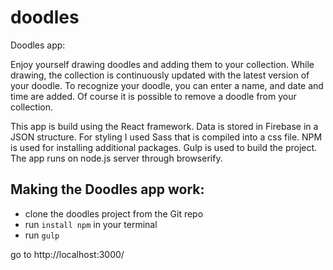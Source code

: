 # doodles

Doodles app:

Enjoy yourself drawing doodles and adding them to your collection.
While drawing, the collection is continuously updated with the latest version of your doodle.
To recognize your doodle, you can enter a name, and date and time are added.
Of course it is possible to remove a doodle from your collection.

This app is build using the React framework.
Data is stored in Firebase in a JSON structure.
For styling I used Sass that is compiled into a css file.
NPM is used for installing additional packages.
Gulp is used to build the project.
The app runs on node.js server through browserify.

## Making the Doodles app work:
- clone the doodles project from the Git repo
- run `install npm` in your terminal
- run  `gulp`

go to http://localhost:3000/


